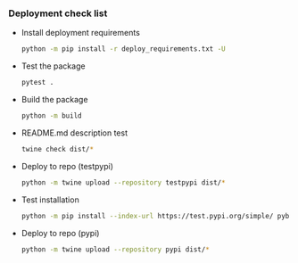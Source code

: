 ### Deployment check list
- Install deployment requirements
  ```bash
  python -m pip install -r deploy_requirements.txt -U
  ```

- Test the package
  ```bash
  pytest .
  ```

- Build the package
  ```bash
  python -m build
  ```

- README.md description test
  ```bash
  twine check dist/*
  ```

- Deploy to repo (testpypi)
  ```bash
  python -m twine upload --repository testpypi dist/*
  ```

- Test installation
  ```bash
  python -m pip install --index-url https://test.pypi.org/simple/ pybenutils -U
  ```

- Deploy to repo (pypi)
  ```bash
  python -m twine upload --repository pypi dist/*
  ```
